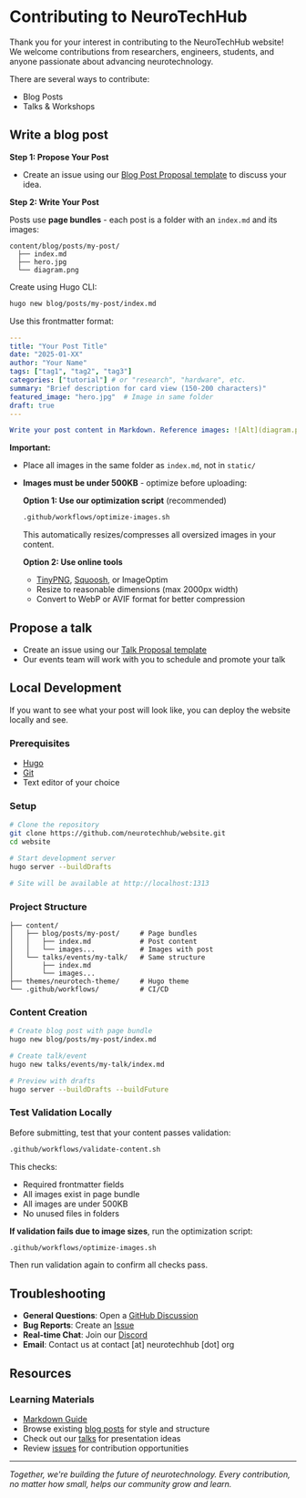 # Contributing to NeuroTechHub

Thank you for your interest in contributing to the NeuroTechHub website! We welcome contributions from researchers, engineers, students, and anyone passionate about advancing neurotechnology.

There are several ways to contribute:

- Blog Posts
- Talks & Workshops

## Write a blog post

**Step 1: Propose Your Post**

- Create an issue using our [Blog Post Proposal template](https://github.com/neurotechhub/website/issues/new?template=blog-post-proposal.md) to discuss your idea.

**Step 2: Write Your Post**

Posts use **page bundles** - each post is a folder with an `index.md` and its images:

```
content/blog/posts/my-post/
  ├── index.md
  ├── hero.jpg
  └── diagram.png
```

Create using Hugo CLI:

```bash
hugo new blog/posts/my-post/index.md
```

Use this frontmatter format:

```yaml
---
title: "Your Post Title"
date: "2025-01-XX"
author: "Your Name"
tags: ["tag1", "tag2", "tag3"]
categories: ["tutorial"] # or "research", "hardware", etc.
summary: "Brief description for card view (150-200 characters)"
featured_image: "hero.jpg"  # Image in same folder
draft: true
---

Write your post content in Markdown. Reference images: ![Alt](diagram.png)
```

**Important:**

- Place all images in the same folder as `index.md`, not in `static/`
- **Images must be under 500KB** - optimize before uploading:

  **Option 1: Use our optimization script** (recommended)

  ```bash
  .github/workflows/optimize-images.sh
  ```

  This automatically resizes/compresses all oversized images in your content.

  **Option 2: Use online tools**

  - [TinyPNG](https://tinypng.com/), [Squoosh](https://squoosh.app/), or ImageOptim
  - Resize to reasonable dimensions (max 2000px width)
  - Convert to WebP or AVIF format for better compression

## Propose a talk

- Create an issue using our [Talk Proposal template](https://github.com/neurotechhub/website/issues/new?template=talk-proposal.md)
- Our events team will work with you to schedule and promote your talk

## Local Development

If you want to see what your post will look like, you can deploy the website locally and see.

### Prerequisites

- [Hugo](https://gohugo.io/installation/)
- [Git](https://git-scm.com/)
- Text editor of your choice

### Setup

```bash
# Clone the repository
git clone https://github.com/neurotechhub/website.git
cd website

# Start development server
hugo server --buildDrafts

# Site will be available at http://localhost:1313
```

### Project Structure

```
├── content/
│   ├── blog/posts/my-post/     # Page bundles
│   │   ├── index.md            # Post content
│   │   └── images...           # Images with post
│   └── talks/events/my-talk/   # Same structure
│       ├── index.md
│       └── images...
├── themes/neurotech-theme/     # Hugo theme
└── .github/workflows/          # CI/CD
```

### Content Creation

```bash
# Create blog post with page bundle
hugo new blog/posts/my-post/index.md

# Create talk/event
hugo new talks/events/my-talk/index.md

# Preview with drafts
hugo server --buildDrafts --buildFuture
```

### Test Validation Locally

Before submitting, test that your content passes validation:

```bash
.github/workflows/validate-content.sh
```

This checks:

- Required frontmatter fields
- All images exist in page bundle
- All images are under 500KB
- No unused files in folders

**If validation fails due to image sizes**, run the optimization script:

```bash
.github/workflows/optimize-images.sh
```

Then run validation again to confirm all checks pass.

## Troubleshooting

- **General Questions**: Open a [GitHub Discussion](https://github.com/neurotechhub/website/discussions)
- **Bug Reports**: Create an [Issue](https://github.com/neurotechhub/website/issues)
- **Real-time Chat**: Join our [Discord](https://discord.gg/FhZA5rB7Tq)
- **Email**: Contact us at contact [at] neurotechhub [dot] org

## Resources

### Learning Materials

- [Markdown Guide](https://www.markdownguide.org/)
- Browse existing [blog posts](/blog/) for style and structure
- Check out our [talks](/talks/) for presentation ideas
- Review [issues](https://github.com/neurotechhub/website/issues) for contribution opportunities

---

_Together, we're building the future of neurotechnology. Every contribution, no matter how small, helps our community grow and learn._
